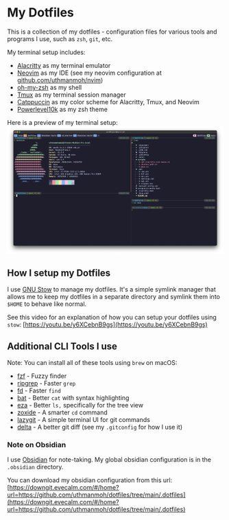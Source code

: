 # My Dotfiles

This is a collection of my dotfiles - configuration files for various tools and programs I use, such as `zsh`, `git`, etc.

My terminal setup includes:
- [Alacritty](https://alacritty.org) as my terminal emulator
- [Neovim](https://neovim.io) as my IDE (see my neovim configuration at [github.com/uthmanmoh/nvim](https://github.com/uthmanmoh/nvim))
- [oh-my-zsh](https://ohmyz.sh/) as my shell
- [Tmux](https://github.com/tmux/tmux) as my terminal session manager
- [Catppuccin](https://github.com/catppuccin) as my color scheme for Alacritty, Tmux, and Neovim
- [Powerlevel10k](https://github.com/romkatv/powerlevel10k) as my zsh theme

Here is a preview of my terminal setup:
![Alacritty Setup](assets/AlacrittySetup.png)

## How I setup my Dotfiles

I use [GNU Stow](https://www.gnu.org/software/stow/) to manage my dotfiles. It's a simple symlink manager that allows me to keep my dotfiles in a separate directory and symlink them into `$HOME` to behave like normal.

See this video for an explanation of how you can setup your dotfiles using `stow`: [https://youtu.be/y6XCebnB9gs](https://youtu.be/y6XCebnB9gs)

## Additional CLI Tools I use

Note: You can install all of these tools using `brew` on macOS:

- [fzf](https://github.com/junegunn/fzf) - Fuzzy finder
- [ripgrep](https://github.com/BurntSushi/ripgrep) - Faster `grep`
- [fd](https://github.com/sharkdp/fd) - Faster `find`
- [bat](https://github.com/sharkdp/bat) - Better `cat` with syntax highlighting
- [eza](https://github.com/eza-community/eza) - Better `ls,` specifically for the tree view
- [zoxide](https://github.com/ajeetdsouza/zoxide) - A smarter `cd` command
- [lazygit](https://github.com/jesseduffield/lazygit) - A simple terminal UI for git commands
- [delta](https://github.com/dandavison/delta) - A better git diff (see my `.gitconfig` for how I use it)

### Note on Obsidian
I use [Obsidian](https://obsidian.md) for note-taking. My global obsidian configuration is in the `.obsidian` directory.

You can download my obsidian configuration from this url: [https://downgit.evecalm.com/#/home?url=https://github.com/uthmanmoh/dotfiles/tree/main/.dotfiles](https://downgit.evecalm.com/#/home?url=https://github.com/uthmanmoh/dotfiles/tree/main/.dotfiles)
